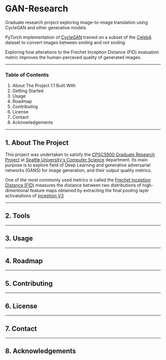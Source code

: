 # GAN-Research
Graduate research project exploring image-to-image translation using CycleGAN and other generative models.

PyTorch implementation of [CycleGAN](https://arxiv.org/abs/1703.10593) trained on a subset of the [CelebA](http://mmlab.ie.cuhk.edu.hk/projects/CelebA.html) dataset to convert images between *smiling* and *not smiling*

Exploring how alterations to the Frechet Inception Distance (FID) evaluation metric improves the human-perceved quality of generated images.

---

### Table of Contents
1. About The Project
1.1 Built With
2. Getting Started
3. Usage
4. Roadmap
5. Contributing
6. License
7. Contact
8. Acknowledgements

---

## 1. About The Project

This project was undertaken to satisfy the [CPSC5900 Graduate Research Project](https://www.seattleu.edu/scieng/computer-science/projects/grad-research/) at [Seattle University's Computer Science](https://www.seattleu.edu/scieng/computer-science/) department. Its main purpose is to explore field of Deep Learning and generative adversarial networks (GANS) for image generation, and their output quality metrics.

One of the most commonly used metrics is called the [Frechet Inception Distance (FID)](https://en.wikipedia.org/wiki/Fr%C3%A9chet_inception_distance) measures the distance between two distributions of high-dimentional feature maps obtained by extracting the final pooling layer activatations of [Inception V3](https://arxiv.org/abs/1512.00567)






---

## 2. Tools


---

## 3. Usage


---

## 4. Roadmap



--- 

## 5. Contributing


---

## 6. License


---

## 7. Contact


---

## 8. Acknowledgements

